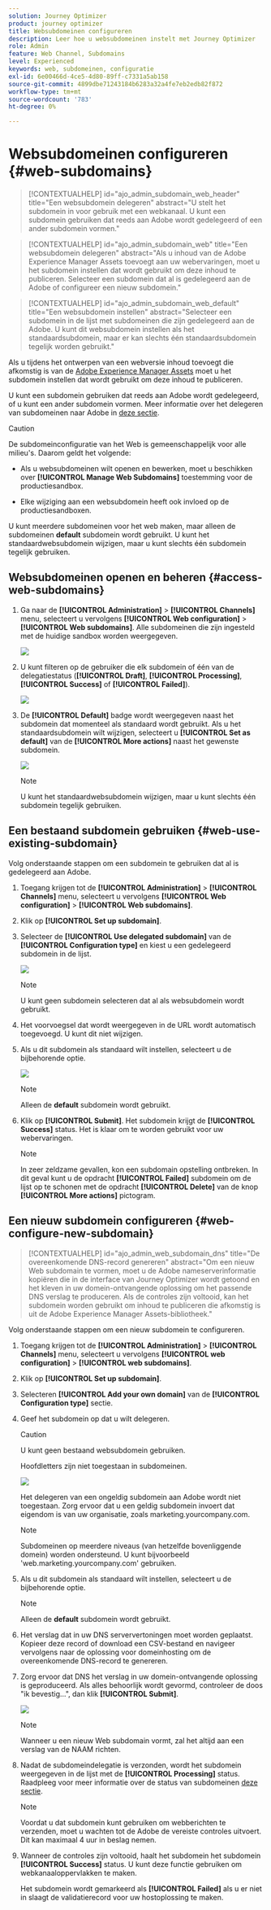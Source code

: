 ```yaml
---
solution: Journey Optimizer
product: journey optimizer
title: Websubdomeinen configureren
description: Leer hoe u websubdomeinen instelt met Journey Optimizer
role: Admin
feature: Web Channel, Subdomains
level: Experienced
keywords: web, subdomeinen, configuratie
exl-id: 6e00466d-4ce5-4d80-89ff-c7331a5ab158
source-git-commit: 4899dbe71243184b6283a32a4fe7eb2edb82f872
workflow-type: tm+mt
source-wordcount: '783'
ht-degree: 0%

---
```


# Websubdomeinen configureren {#web-subdomains}

>[!CONTEXTUALHELP]
>id="ajo_admin_subdomain_web_header"
>title="Een websubdomein delegeren"
>abstract="U stelt het subdomein in voor gebruik met een webkanaal. U kunt een subdomein gebruiken dat reeds aan Adobe wordt gedelegeerd of een ander subdomein vormen."

>[!CONTEXTUALHELP]
>id="ajo_admin_subdomain_web"
>title="Een websubdomein delegeren"
>abstract="Als u inhoud van de Adobe Experience Manager Assets toevoegt aan uw webervaringen, moet u het subdomein instellen dat wordt gebruikt om deze inhoud te publiceren. Selecteer een subdomein dat al is gedelegeerd aan de Adobe of configureer een nieuw subdomein."

>[!CONTEXTUALHELP]
>id="ajo_admin_subdomain_web_default"
>title="Een websubdomein instellen"
>abstract="Selecteer een subdomein in de lijst met subdomeinen die zijn gedelegeerd aan de Adobe. U kunt dit websubdomein instellen als het standaardsubdomein, maar er kan slechts één standaardsubdomein tegelijk worden gebruikt."

Als u tijdens het ontwerpen van een webversie inhoud toevoegt die afkomstig is van de [Adobe Experience Manager Assets](../content-management/assets.md) moet u het subdomein instellen dat wordt gebruikt om deze inhoud te publiceren.

U kunt een subdomein gebruiken dat reeds aan Adobe wordt gedelegeerd, of u kunt een ander subdomein vormen. Meer informatie over het delegeren van subdomeinen naar Adobe in [deze sectie](../configuration/delegate-subdomain.md).

>[!CAUTION]
>
>De subdomeinconfiguratie van het Web is gemeenschappelijk voor alle milieu&#39;s. Daarom geldt het volgende:
>
>* Als u websubdomeinen wilt openen en bewerken, moet u beschikken over **[!UICONTROL Manage Web Subdomains]** toestemming voor de productiesandbox.
>
> * Elke wijziging aan een websubdomein heeft ook invloed op de productiesandboxen.

U kunt meerdere subdomeinen voor het web maken, maar alleen de subdomeinen **default** subdomein wordt gebruikt. U kunt het standaardwebsubdomein wijzigen, maar u kunt slechts één subdomein tegelijk gebruiken.

## Websubdomeinen openen en beheren {#access-web-subdomains}

1. Ga naar de **[!UICONTROL Administration]** > **[!UICONTROL Channels]** menu, selecteert u vervolgens **[!UICONTROL Web configuration]** > **[!UICONTROL Web subdomains]**. Alle subdomeinen die zijn ingesteld met de huidige sandbox worden weergegeven.

   ![](assets/web-access-subdomains.png)

1. U kunt filteren op de gebruiker die elk subdomein of één van de delegatiestatus (**[!UICONTROL Draft]**, **[!UICONTROL Processing]**, **[!UICONTROL Success]** of **[!UICONTROL Failed]**).

   ![](assets/web-filter-subdomains.png)

1. De **[!UICONTROL Default]** badge wordt weergegeven naast het subdomein dat momenteel als standaard wordt gebruikt. Als u het standaardsubdomein wilt wijzigen, selecteert u **[!UICONTROL Set as default]** van de **[!UICONTROL More actions]** naast het gewenste subdomein.

   ![](assets/web-subdomain-default.png)

   >[!NOTE]
   >
   >U kunt het standaardwebsubdomein wijzigen, maar u kunt slechts één subdomein tegelijk gebruiken.

## Een bestaand subdomein gebruiken {#web-use-existing-subdomain}

Volg onderstaande stappen om een subdomein te gebruiken dat al is gedelegeerd aan Adobe.

1. Toegang krijgen tot de **[!UICONTROL Administration]** > **[!UICONTROL Channels]** menu, selecteert u vervolgens **[!UICONTROL Web configuration]** > **[!UICONTROL Web subdomains]**.

1. Klik op **[!UICONTROL Set up subdomain]**.

1. Selecteer de **[!UICONTROL Use delegated subdomain]** van de **[!UICONTROL Configuration type]** en kiest u een gedelegeerd subdomein in de lijst.

   ![](assets/web-subdomain-details.png)

   >[!NOTE]
   >
   >U kunt geen subdomein selecteren dat al als websubdomein wordt gebruikt.

1. Het voorvoegsel dat wordt weergegeven in de URL wordt automatisch toegevoegd. U kunt dit niet wijzigen.

1. Als u dit subdomein als standaard wilt instellen, selecteert u de bijbehorende optie.

   ![](assets/web-subdomain-details-default.png)

   >[!NOTE]
   >
   >Alleen de **default** subdomein wordt gebruikt.

1. Klik op **[!UICONTROL Submit]**. Het subdomein krijgt de **[!UICONTROL Success]** status. Het is klaar om te worden gebruikt voor uw webervaringen.

   >[!NOTE]
   >
   >In zeer zeldzame gevallen, kon een subdomain opstelling ontbreken. In dit geval kunt u de opdracht **[!UICONTROL Failed]** subdomein om de lijst op te schonen met de opdracht **[!UICONTROL Delete]** van de knop **[!UICONTROL More actions]** pictogram.

## Een nieuw subdomein configureren {#web-configure-new-subdomain}

>[!CONTEXTUALHELP]
>id="ajo_admin_web_subdomain_dns"
>title="De overeenkomende DNS-record genereren"
>abstract="Om een nieuw Web subdomain te vormen, moet u de Adobe nameserverinformatie kopiëren die in de interface van Journey Optimizer wordt getoond en het kleven in uw domein-ontvangende oplossing om het passende DNS verslag te produceren. Als de controles zijn voltooid, kan het subdomein worden gebruikt om inhoud te publiceren die afkomstig is uit de Adobe Experience Manager Assets-bibliotheek."

Volg onderstaande stappen om een nieuw subdomein te configureren.

1. Toegang krijgen tot de **[!UICONTROL Administration]** > **[!UICONTROL Channels]** menu, selecteert u vervolgens **[!UICONTROL web configuration]** > **[!UICONTROL web subdomains]**.

1. Klik op **[!UICONTROL Set up subdomain]**.

1. Selecteren **[!UICONTROL Add your own domain]** van de **[!UICONTROL Configuration type]** sectie.

1. Geef het subdomein op dat u wilt delegeren.

   >[!CAUTION]
   >
   >U kunt geen bestaand websubdomein gebruiken.
   >
   >Hoofdletters zijn niet toegestaan in subdomeinen.

   ![](assets/web-add-your-own-domain.png)

   Het delegeren van een ongeldig subdomein aan Adobe wordt niet toegestaan. Zorg ervoor dat u een geldig subdomein invoert dat eigendom is van uw organisatie, zoals marketing.yourcompany.com.

   >[!NOTE]
   >
   >Subdomeinen op meerdere niveaus (van hetzelfde bovenliggende domein) worden ondersteund. U kunt bijvoorbeeld &#39;web.marketing.yourcompany.com&#39; gebruiken.

1. Als u dit subdomein als standaard wilt instellen, selecteert u de bijbehorende optie.

   >[!NOTE]
   >
   >Alleen de **default** subdomein wordt gebruikt.

1. Het verslag dat in uw DNS serververtoningen moet worden geplaatst. Kopieer deze record of download een CSV-bestand en navigeer vervolgens naar de oplossing voor domeinhosting om de overeenkomende DNS-record te genereren.

1. Zorg ervoor dat DNS het verslag in uw domein-ontvangende oplossing is geproduceerd. Als alles behoorlijk wordt gevormd, controleer de doos &quot;ik bevestig...&quot;, dan klik **[!UICONTROL Submit]**.

   ![](assets/web-add-your-own-domain-confirm.png)

   >[!NOTE]
   >
   >Wanneer u een nieuw Web subdomain vormt, zal het altijd aan een verslag van de NAAM richten.

1. Nadat de subdomeindelegatie is verzonden, wordt het subdomein weergegeven in de lijst met de **[!UICONTROL Processing]** status. Raadpleeg voor meer informatie over de status van subdomeinen [deze sectie](../configuration/about-subdomain-delegation.md#access-delegated-subdomains).<!--Same statuses?-->

   >[!NOTE]
   >
   >Voordat u dat subdomein kunt gebruiken om webberichten te verzenden, moet u wachten tot de Adobe de vereiste controles uitvoert. Dit kan maximaal 4 uur in beslag nemen.

1. Wanneer de controles zijn voltooid, haalt het subdomein het subdomein **[!UICONTROL Success]** status. U kunt deze functie gebruiken om webkanaaloppervlakken te maken.

   Het subdomein wordt gemarkeerd als **[!UICONTROL Failed]** als u er niet in slaagt de validatierecord voor uw hostoplossing te maken.


<!--
Only a subdomain with the **[!UICONTROL Success]** status can be set as default.
You cannot delete a subdomain with the **[!UICONTROL Processing]** status.
-->
